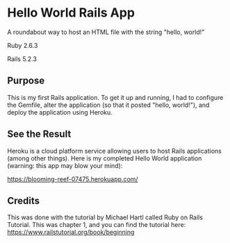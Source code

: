 # Hello World Rails App

A roundabout way to host an HTML file with the string "hello, world!"

Ruby 2.6.3

Rails 5.2.3

## Purpose
This is my first Rails application. To get it up and running, I had to configure
the Gemfile, alter the application (so that it posted "hello, world!"), and deploy
the application using Heroku.

## See the Result
Heroku is a cloud platform service allowing users to host Rails applications (among other things).
Here is my completed Hello World application (warning: this app may blow your mind):

https://blooming-reef-07475.herokuapp.com/

## Credits
This was done with the tutorial by Michael Hartl called Ruby on Rails Tutorial. This was chapter 1, and you
can find the tutorial here: https://www.railstutorial.org/book/beginning